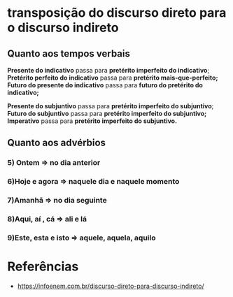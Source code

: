 
# transposição do discurso direto para o discurso indireto

## Quanto aos tempos verbais
**Presente do indicativo** passa para **pretérito imperfeito do indicativo**; 
**Pretérito perfeito do indicativo** passa para **pretérito mais-que-perfeito;** 
**Futuro do presente do indicativo** passa para **futuro do pretérito do indicativo;**

**Presente do subjuntivo** passa para **pretérito imperfeito do subjuntivo**; 
**Futuro do subjuntivo** passa para **pretérito imperfeito do subjuntivo;** 
**Imperativo** passa para **pretérito imperfeito do subjuntivo.**
## Quanto aos advérbios
### 5) **Ontem** => **no dia anterior**
### 6)**Hoje** e **agora** => **naquele dia** e **naquele momento**
### 7)**Amanhã** => **no dia seguinte**
### 8)**Aqui, aí , cá** => **ali** e **lá**
### 9)**Este, esta e isto** => **aquele, aquela, aquilo**

# Referências
- https://infoenem.com.br/discurso-direto-para-discurso-indireto/